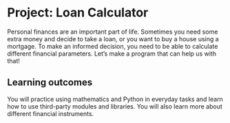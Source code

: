 # Project: Loan Calculator
Personal finances are an important part of life. Sometimes you need some extra money and decide to take a loan, or you want to buy a house using a mortgage. To make an informed decision, you need to be able to calculate different financial parameters. Let’s make a program that can help us with that!

## Learning outcomes
You will practice using mathematics and Python in everyday tasks and learn how to use third-party modules and libraries. You will also learn more about different financial instruments.
